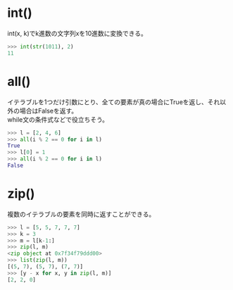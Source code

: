 # int()
int(x, k)でk進数の文字列xを10進数に変換できる。

```python
>>> int(str(1011), 2)
11
```

# all()
イテラブルを1つだけ引数にとり、全ての要素が真の場合にTrueを返し、それ以外の場合はFalseを返す。<br>
while文の条件式などで役立ちそう。

```python
>>> l = [2, 4, 6]
>>> all(i % 2 == 0 for i in l)
True
>>> l[0] = 1
>>> all(i % 2 == 0 for i in l)
False
```

# zip()
複数のイテラブルの要素を同時に返すことができる。

```python
>>> l = [5, 5, 7, 7, 7]
>>> k = 3
>>> m = l[k-1:]
>>> zip(l, m)
<zip object at 0x7f34f79ddd00>
>>> list(zip(l, m))
[(5, 7), (5, 7), (7, 7)]
>>> [y - x for x, y in zip(l, m)]
[2, 2, 0]
```